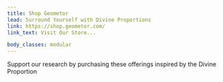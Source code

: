 ```yaml
---
title: Shop Geometor
lead: Surround Yourself with Divine Proportions
link: https://shop.geometor.com/
link_text: Visit Our Store...

body_classes: modular
---
```

Support our research by purchasing these offerings inspired by the Divine Proportion
